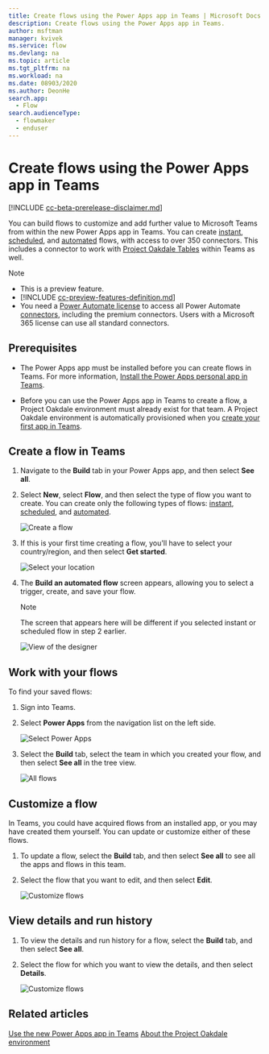 ```yaml
---
title: Create flows using the Power Apps app in Teams | Microsoft Docs
description: Create flows using the Power Apps app in Teams.
author: msftman
manager: kvivek
ms.service: flow
ms.devlang: na
ms.topic: article
ms.tgt_pltfrm: na
ms.workload: na
ms.date: 08903/2020
ms.author: DeonHe
search.app: 
  - Flow
search.audienceType: 
  - flowmaker
  - enduser
---
```


# Create flows using the Power Apps app in Teams

[!INCLUDE [cc-beta-prerelease-disclaimer.md](../includes/cc-beta-prerelease-disclaimer.md)]

You can build flows to customize and add further value to Microsoft Teams from within the new Power Apps app in Teams. 
You can create [instant](../introduction-to-button-flows.md), [scheduled](../run-scheduled-tasks.md), and [automated](../get-started-logic-flow.md) flows, with access to over 350 connectors. This includes a connector to work with [Project Oakdale Tables](/powerapps/teams/create-table) within Teams as well.

> [!NOTE]
> - This is a preview feature.
> - [!INCLUDE [cc-preview-features-definition.md](../includes/cc-preview-features-definition.md)]
> - You need a [Power Automate license](https://flow.microsoft.com/pricing/) to access all Power Automate [connectors](https://docs.microsoft.com/Connectors/connector-reference/), including the premium connectors. Users with a Microsoft 365 license can use all standard connectors.

## Prerequisites 

- The Power Apps app must be installed before you can create flows in Teams. For more information, [Install the Power Apps personal app in Teams](/powerapps/teams/install-personal-app).

- Before you can use the Power Apps app in Teams to create a flow, a Project Oakdale environment must already exist for that team. A Project Oakdale environment is automatically provisioned when you [create your first app in Teams](/powerapps/teams/create-first-app).

## Create a flow in Teams

1. Navigate to the **Build** tab in your Power Apps app, and then select **See all**.

1. Select **New**, select **Flow**, and then select the type of flow you want to create. You can create only the following types of flows: [instant](../introduction-to-button-flows.md), [scheduled](../run-scheduled-tasks.md), and [automated](../get-started-logic-flow.md).
 
   ![Create a flow](..\media\overview-teams-flows\new-flow.png)

1. If this is your first time creating a flow, you'll have to select your country/region, and then select **Get started**.

   ![Select your location](..\media\overview-teams-flows\select-location.png)

1. The **Build an automated flow** screen appears, allowing you to select a trigger, create, and save your flow.

   >[!NOTE]
   >The screen that appears here will be different if you selected instant or scheduled flow in step 2 earlier.

   ![View of the designer](..\media\overview-teams-flows\build-automated-flow.png)


## Work with your flows

To find your saved flows:

1. Sign into Teams.

1. Select **Power Apps** from the navigation list on the left side.

   ![Select Power Apps](..\media\overview-teams-flows\select-power-apps.png)

1. Select the **Build** tab, select the team in which you created your flow, and then select **See all** in the tree view. 

   ![All flows](..\media\overview-teams-flows\all-flows.png)

## Customize a flow

In Teams, you could have acquired flows from an installed app, or you may have created them yourself. You can update or customize either of these flows. 

1. To update a flow, select the **Build** tab, and then select **See all** to see all the apps and flows in this team.

1. Select the flow that you want to edit, and then select **Edit**.  

   ![Customize flows](..\media\overview-teams-flows\customize-flow.png)

## View details and run history

1. To view the details and run history for a flow, select the **Build** tab, and then select **See all**.

1. Select the flow for which you want to view the details, and then select **Details**.

   ![Customize flows](..\media\overview-teams-flows\view-details-history.png)

## Related articles

[Use the new Power Apps app in Teams](/powerapps/teams/overview)
[About the Project Oakdale environment](/power-platform/admin/about-teams-environment)
